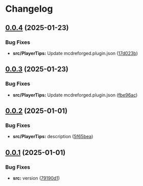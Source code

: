 # Changelog

## [0.0.4](https://github.com/Mooling0602/MSyncSubpacks/compare/msync_player_tips-v0.0.3...msync_player_tips-v0.0.4) (2025-01-23)


### Bug Fixes

* **src/PlayerTips:** Update mcdreforged.plugin.json ([17d023b](https://github.com/Mooling0602/MSyncSubpacks/commit/17d023bd897e146a94612263e233753283274bfd))

## [0.0.3](https://github.com/Mooling0602/MSyncSubpacks/compare/msync_player_tips-v0.0.2...msync_player_tips-v0.0.3) (2025-01-23)


### Bug Fixes

* **src/PlayerTips:** Update mcdreforged.plugin.json ([fbe96ac](https://github.com/Mooling0602/MSyncSubpacks/commit/fbe96ac29106e5aa3a329ec4a1a519fe80b7a725))

## [0.0.2](https://github.com/Mooling0602/MSyncSubpacks/compare/msync_player_tips-v0.0.1...msync_player_tips-v0.0.2) (2025-01-01)


### Bug Fixes

* **src/PlayerTips:** description ([5f65bea](https://github.com/Mooling0602/MSyncSubpacks/commit/5f65beabab77102c0d81a4db09e24bc3c37e5b69))

## [0.0.1](https://github.com/Mooling0602/MSyncSubpacks/compare/msync_player_tips-v0.0.0...msync_player_tips-v0.0.1) (2025-01-01)


### Bug Fixes

* **src:** version ([79190d1](https://github.com/Mooling0602/MSyncSubpacks/commit/79190d141e66579a076c80e970e3c69d67488744))
